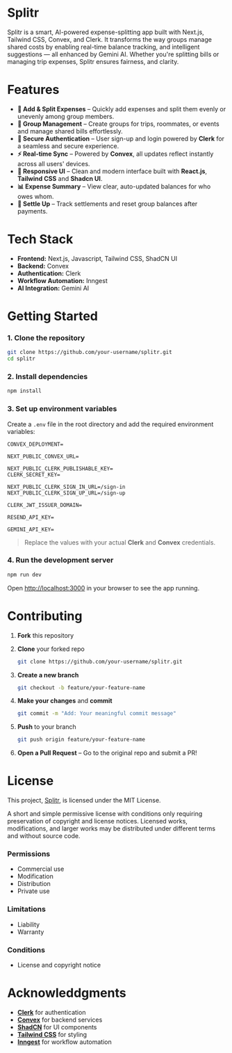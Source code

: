 # Splitr
Splitr is a smart, AI-powered expense-splitting app built with Next.js, Tailwind CSS, Convex, and Clerk. It transforms the way groups manage shared costs by enabling  real-time balance tracking, and intelligent suggestions — all enhanced by Gemini AI. Whether you're splitting bills or managing trip expenses, Splitr ensures fairness, and clarity.

# Features
* **💸 Add & Split Expenses** – Quickly add expenses and split them evenly or unevenly among group members.
* **👥 Group Management** – Create groups for trips, roommates, or events and manage shared bills effortlessly.
* **🔐 Secure Authentication** – User sign-up and login powered by **Clerk** for a seamless and secure experience.
* **⚡ Real-time Sync** – Powered by **Convex**, all updates reflect instantly across all users' devices.
* **🎨 Responsive UI** – Clean and modern interface built with **React.js**, **Tailwind CSS** and **Shadcn UI**.
* **📊 Expense Summary** – View clear, auto-updated balances for who owes whom.
* **🔄 Settle Up** – Track settlements and reset group balances after payments.

# Tech Stack
* **Frontend:** Next.js, Javascript, Tailwind CSS, ShadCN UI
* **Backend:** Convex 
* **Authentication:** Clerk
* **Workflow Automation:** Inngest
* **AI Integration:** Gemini AI

# Getting Started
### 1. **Clone the repository**

```bash
git clone https://github.com/your-username/splitr.git
cd splitr
```

### 2. **Install dependencies**
```bash
npm install
```

### 3. **Set up environment variables**

Create a `.env` file in the root directory and add the required environment variables:

```env
CONVEX_DEPLOYMENT=

NEXT_PUBLIC_CONVEX_URL=

NEXT_PUBLIC_CLERK_PUBLISHABLE_KEY=
CLERK_SECRET_KEY=

NEXT_PUBLIC_CLERK_SIGN_IN_URL=/sign-in
NEXT_PUBLIC_CLERK_SIGN_UP_URL=/sign-up

CLERK_JWT_ISSUER_DOMAIN=

RESEND_API_KEY=

GEMINI_API_KEY=
```

> Replace the values with your actual **Clerk** and **Convex** credentials.

### 4. **Run the development server**

```bash
npm run dev
```

Open [http://localhost:3000](http://localhost:3000) in your browser to see the app running.




# Contributing
1. **Fork** this repository
2. **Clone** your forked repo

   ```bash
   git clone https://github.com/your-username/splitr.git
   ```
3. **Create a new branch**

   ```bash
   git checkout -b feature/your-feature-name
   ```
4. **Make your changes** and **commit**

   ```bash
   git commit -m "Add: Your meaningful commit message"
   ```
5. **Push** to your branch

   ```bash
   git push origin feature/your-feature-name
   ```
6. **Open a Pull Request** – Go to the original repo and submit a PR!

# License
This project, [Splitr](https://github.com/dhruvbajaj13/splitr), is licensed under the MIT License.

A short and simple permissive license with conditions only requiring preservation of copyright and license notices. Licensed works, modifications, and larger works may be distributed under different terms and without source code.

### Permissions
* Commercial use
* Modification
* Distribution
* Private use
### Limitations
* Liability
* Warranty
### Conditions
* License and copyright notice

# Acknowleddgments
* **[Clerk](https://clerk.com)** for authentication
* **[Convex](https://convex.dev)** for backend services
* **[ShadCN](https://ui.shadcn.com)** for UI components
* **[Tailwind CSS](https://tailwindcss.com)** for styling
* **[Inngest](https://inngest.com)** for workflow automation








